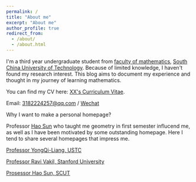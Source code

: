 ```yaml
---
permalink: /
title: "About me"
excerpt: "About me"
author_profile: true
redirect_from: 
  - /about/
  - /about.html
---
```


I'm a third year undergraduate student from [faculty of mathematics](https://www2.scut.edu.cn/math/), [South China University of Technology](https://www.scut.edu.cn/). Because of limited knowledge, I haven't found my research interest. This blog aims to document my experience and thought in my journey of learning mathematics.

You can find my CV here: [XX's Curriculum Vitae](../assets/Curriculum_Vitae.pdf).

Email: 3182224257@qq.com  / [Wechat](../images/wechat.jpg)







Why I want to make a personal homepage?

Professor [Hao Sun](https://www2.scut.edu.cn/math/2018/0316/c14638a440127/page.htm) who taught me geometry in first semester influcend me, as well as I have been motivated by some outstanding homepage. Here I tend to share several homepages that impress me.

[Professor YongQi-Liang, USTC](https://www2.scut.edu.cn/math/2018/0316/c14638a440127/page.htm)

[Professor Ravi Vakil, Stanford University](https://math.stanford.edu/~vakil/potentialstudents.html)

[Prosessor Hao Sun, SCUT](https://haosun71275.github.io/HaoSun/)
